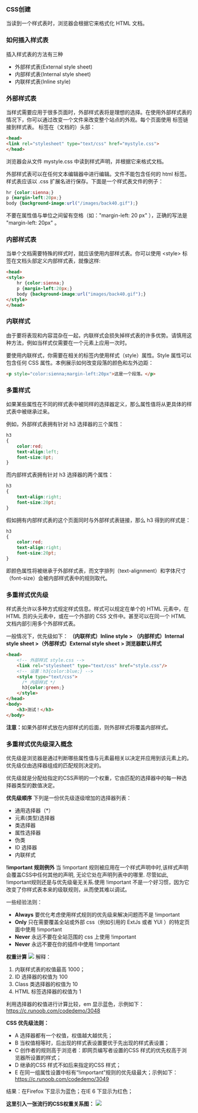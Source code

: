 ### CSS创建
当读到一个样式表时，浏览器会根据它来格式化 HTML 文档。
### 如何插入样式表
插入样式表的方法有三种
* 外部样式表(External style sheet)
* 内部样式表(Internal style sheet)
* 内联样式表(Inline style)
### 外部样式表
当样式需要应用于很多页面时，外部样式表将是理想的选择。在使用外部样式表的情况下，你可以通过改变一个文件来改变整个站点的外观。每个页面使用 <link> 标签链接到样式表。 <link> 标签在（文档的）头部：
```html
<head>
<link rel="stylesheet" type="text/css" href="mystyle.css">
</head>
```
浏览器会从文件 mystyle.css 中读到样式声明，并根据它来格式文档。

外部样式表可以在任何文本编辑器中进行编辑。文件不能包含任何的 html 标签。样式表应该以 .css 扩展名进行保存。下面是一个样式表文件的例子：
```css
hr {color:sienna;}
p {margin-left:20px;}
body {background-image:url("/images/back40.gif");}
```
不要在属性值与单位之间留有空格（如："margin-left: 20 px" ），正确的写法是 "margin-left: 20px" 。

### 内部样式表
当单个文档需要特殊的样式时，就应该使用内部样式表。你可以使用 &lt;style&gt; 标签在文档头部定义内部样式表，就像这样:
```html
<head>
<style>
    hr {color:sienna;}
    p {margin-left:20px;}
    body {background-image:url("images/back40.gif");}
</style>
</head>
```
### 内联样式
由于要将表现和内容混杂在一起，内联样式会损失掉样式表的许多优势。请慎用这种方法，例如当样式仅需要在一个元素上应用一次时。

要使用内联样式，你需要在相关的标签内使用样式（style）属性。Style 属性可以包含任何 CSS 属性。本例展示如何改变段落的颜色和左外边距：
```html
<p style="color:sienna;margin-left:20px">这是一个段落。</p>
```
### 多重样式
如果某些属性在不同的样式表中被同样的选择器定义，那么属性值将从更具体的样式表中被继承过来。

例如，外部样式表拥有针对 h3 选择器的三个属性：
```css
h3
{
    color:red;
    text-align:left;
    font-size:8pt;
}
```
而内部样式表拥有针对 h3 选择器的两个属性：
```css
h3
{
    text-align:right;
    font-size:20pt;
}
```
假如拥有内部样式表的这个页面同时与外部样式表链接，那么 h3 得到的样式是：
```css
h3
{
    color:red;
    text-align:right;
    font-size:20pt;
}
```
即颜色属性将被继承于外部样式表，而文字排列（text-alignment）和字体尺寸（font-size）会被内部样式表中的规则取代。
### 多重样式优先级
样式表允许以多种方式规定样式信息。样式可以规定在单个的 HTML 元素中，在 HTML 页的头元素中，或在一个外部的 CSS 文件中。甚至可以在同一个 HTML 文档内部引用多个外部样式表。

一般情况下，优先级如下：
<b>（内联样式）Inline style > （内部样式）Internal style sheet >（外部样式）External style sheet > 浏览器默认样式
</b>
```html
<head>
    <!-- 外部样式 style.css -->
    <link rel="stylesheet" type="text/css" href="style.css"/>
    <!-- 设置：h3{color:blue;} -->
    <style type="text/css">
      /* 内部样式 */
      h3{color:green;}
    </style>
</head>
<body>
    <h3>测试！</h3>
</body>
```
<b>注意：</b>如果外部样式放在内部样式的后面，则外部样式将覆盖内部样式。
### 多重样式优先级深入概念
优先级是浏览器是通过判断哪些属性值与元素最相关以决定并应用到该元素上的。优先级仅由选择器组成的匹配规则决定的。

优先级就是分配给指定的CSS声明的一个权重，它由匹配的选择器中的每一种选择器类型的数值决定。

<b>优先级顺序</b>
下列是一份优先级逐级增加的选择器列表：
* 通用选择器（*）
* 元素(类型)选择器
* 类选择器
* 属性选择器
* 伪类
* ID 选择器
* 内联样式

<b>!important 规则例外</b>
当 !important 规则被应用在一个样式声明中时,该样式声明会覆盖CSS中任何其他的声明, 无论它处在声明列表中的哪里. 尽管如此, !important规则还是与优先级毫无关系.使用 !important 不是一个好习惯，因为它改变了你样式表本来的级联规则，从而使其难以调试。

一些经验法则：
 * <b>Always</b> 要优化考虑使用样式规则的优先级来解决问题而不是 !important
 * <b>Only</b> 只在需要覆盖全站或外部 css（例如引用的 ExtJs 或者 YUI ）的特定页面中使用 !important
 * <b>Never</b> 永远不要在全站范围的 css 上使用 !important
 * <b>Never</b> 永远不要在你的插件中使用 !important

<b>权重计算</b>
![](../resources/img/img2.png)
解释：

1. 内联样式表的权值最高 1000；
2. ID 选择器的权值为 100
3. Class 类选择器的权值为 10
4. HTML 标签选择器的权值为 1
   
利用选择器的权值进行计算比较，em 显示蓝色，示例如下：https://c.runoob.com/codedemo/3048

<b>CSS 优先级法则：</b>
* A 选择器都有一个权值，权值越大越优先；
* B 当权值相等时，后出现的样式表设置要优于先出现的样式表设置；
* C 创作者的规则高于浏览者：即网页编写者设置的CSS 样式的优先权高于浏览器所设置的样式；
* D 继承的CSS 样式不如后来指定的CSS 样式；
* E 在同一组属性设置中标有“!important”规则的优先级最大；示例如下：https://c.runoob.com/codedemo/3049

结果：在Firefox 下显示为蓝色；在IE 6 下显示为红色；

<b>这里引入一张流行的CSS权重关系图：</b>
![](../resources/img/img3.png)




